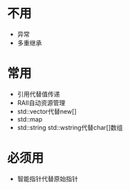 # 不用
- 异常
- 多重继承

# 常用
- 引用代替值传递
- RAII自动资源管理
- std::vector代替new[]
- std::map
- std::string std::wstring代替char[]数组

# 必须用
- 智能指针代替原始指针
